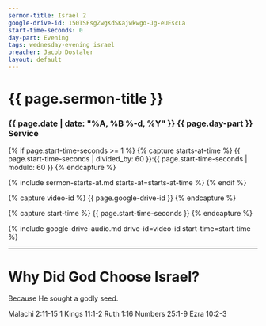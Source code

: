 ```yaml
---
sermon-title: Israel 2
google-drive-id: 150TSFsgZwgKdSKajwkwgo-Jg-eUEscLa
start-time-seconds: 0
day-part: Evening
tags: wednesday-evening israel
preacher: Jacob Dostaler
layout: default
---
```


# {{ page.sermon-title }}

### {{ page.date | date: "%A, %B %-d, %Y" }} {{ page.day-part }} Service

{% if page.start-time-seconds >= 1 %}
{% capture starts-at-time %}
{{ page.start-time-seconds | divided_by: 60 }}:{{ page.start-time-seconds | modulo: 60 }}
{% endcapture %}

{% include sermon-starts-at.md starts-at=starts-at-time %}
{% endif %}

{% capture video-id %}
{{ page.google-drive-id }}
{% endcapture %}

{% capture start-time %}
{{ page.start-time-seconds }}
{% endcapture %}

{% include google-drive-audio.md drive-id=video-id start-time=start-time %}

***

# Why Did God Choose Israel?

Because He sought a godly seed.

Malachi 2:11-15
1 Kings 11:1-2
Ruth 1:16
Numbers 25:1-9
Ezra 10:2-3